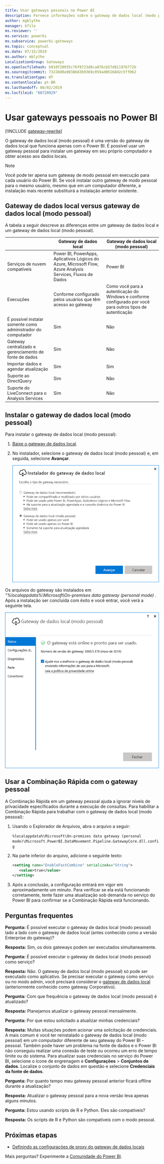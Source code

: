 ```yaml
---
title: Usar gateways pessoais no Power BI
description: Fornece informações sobre o gateway de dados local (modo pessoal) para o Power BI que os indivíduos podem usar para se conectar a dados locais.
author: mgblythe
manager: kfile
ms.reviewer: ''
ms.service: powerbi
ms.subservice: powerbi-gateways
ms.topic: conceptual
ms.date: 07/15/2019
ms.author: mblythe
LocalizationGroup: Gateways
ms.openlocfilehash: b910f20935c76f8723d8ca876cb57d811976772b
ms.sourcegitcommit: 73228d0a9038b8369369c059ad06168d2c5ff062
ms.translationtype: HT
ms.contentlocale: pt-BR
ms.lasthandoff: 08/02/2019
ms.locfileid: "68729929"
---
```

# <a name="use-personal-gateways-in-power-bi"></a>Usar gateways pessoais no Power BI

[!INCLUDE [gateway-rewrite](includes/gateway-rewrite.md)]

O gateway de dados local (modo pessoal) é uma versão do gateway de dados local que funciona apenas com o Power BI. É possível usar um gateway pessoal para instalar um gateway em seu próprio computador e obter acesso aos dados locais.

> [!NOTE]
> Você pode ter apena sum gateway de modo pessoal em execução para cada usuário do Power BI. Se você instalar outro gateway de modo pessoal para o mesmo usuário, mesmo que em um computador diferente, a instalação mais recente substituirá a instalação anterior existente.

## <a name="on-premises-data-gateway-vs-on-premises-data-gateway-personal-mode"></a>Gateway de dados local versus gateway de dados local (modo pessoal)

A tabela a seguir descreve as diferenças entre um gateway de dados local e um gateway de dados local (modo pessoal).

|   |Gateway de dados local | Gateway de dados local (modo pessoal) |
| ---- | ---- | ---- |
|Serviços de nuvem compatíveis |Power BI, PowerApps, Aplicativos Lógicos do Azure, Microsoft Flow, Azure Analysis Services, Fluxos de Dados |Power BI |
|Execuções |Conforme configurado pelos usuários que têm acesso ao gateway |Como você para a autenticação do Windows e conforme configurado por você para outros tipos de autenticação |
|É possível instalar somente como administrador do computador |Sim |Não |
|Gateway centralizado e gerenciamento de fonte de dados |Sim |Não |
|Importar dados e agendar atualização |Sim |Sim |
|Suporte ao DirectQuery |Sim |Não |
|Suporte do LiveConnect para o Analysis Services |Sim |Não |

## <a name="install-the-on-premises-data-gateway-personal-mode"></a>Instalar o gateway de dados local (modo pessoal)

Para instalar o gateway de dados local (modo pessoal):

1. [Baixe o gateway de dados local](https://go.microsoft.com/fwlink/?LinkId=820925&clcid=0x409).

2. No instalador, selecione o gateway de dados local (modo pessoal) e, em seguida, selecione **Avançar**.

   ![Selecione o gateway de dados local (modo pessoal)](media/service-gateway-personal-mode/personal-gateway-select.png)

Os arquivos do gateway são instalados em _"%localappdata%\Microsoft\On-premises data gateway (personal mode)_ . Após a instalação ser concluída com êxito e você entrar, você verá a seguinte tela.

![O gateway de dados local (modo pessoal) foi bem-sucedido](media/service-gateway-personal-mode/personal-gateway-complete.png)

## <a name="use-fast-combine-with-the-personal-gateway"></a>Usar a Combinação Rápida com o gateway pessoal

A Combinação Rápida em um gateway pessoal ajuda a ignorar níveis de privacidade especificados durante a execução de consultas. Para habilitar a Combinação Rápida para trabalhar com o gateway de dados local (modo pessoal):

1. Usando o Explorador de Arquivos, abra o arquivo a seguir:

   `%localappdata%\Microsoft\On-premises data gateway (personal mode)\Microsoft.PowerBI.DataMovement.Pipeline.GatewayCore.dll.config`

2. Na parte inferior do arquivo, adicione o seguinte texto:

    ```xml
    <setting name="EnableFastCombine" serializeAs="String">
       <value>true</value>
    </setting>
    ```

3. Após a conclusão, a configuração entrará em vigor em aproximadamente um minuto. Para verificar se ela está funcionando corretamente, tente fazer uma atualização sob demanda no serviço do Power BI para confirmar se a Combinação Rápida está funcionando.

## <a name="frequently-asked-questions-faq"></a>Perguntas frequentes

**Pergunta:** É possível executar o gateway de dados local (modo pessoal) lado a lado com o gateway de dados local (antes conhecido como a versão Enterprise do gateway)?
  
**Resposta:** Sim, os dois gateways podem ser executados simultaneamente.

**Pergunta:** É possível executar o gateway de dados local (modo pessoal) como serviço?
  
**Resposta:** Não. O gateway de dados local (modo pessoal) só pode ser executado como aplicativo. Se precisar executar o gateway como serviço ou no modo admin, você precisará considerar o [gateway de dados local](/data-integration/gateway/service-gateway-onprem) (anteriormente conhecido como gateway Corporativo).

**Pergunta:** Com que frequência o gateway de dados local (modo pessoal) é atualizado?
  
**Resposta:** Planejamos atualizar o gateway pessoal mensalmente.

**Pergunta:** Por que estou solicitado a atualizar minhas credenciais?
  
**Resposta:** Muitas situações podem acionar uma solicitação de credenciais. A mais comum é você ter reinstalado o gateway de dados local (modo pessoal) em um computador diferente de seu gateway do Power BI – pessoal. Também pode haver um problema na fonte de dados e o Power BI não conseguiu realizar uma conexão de teste ou ocorreu um erro de tempo limite ou do sistema. Para atualizar suas credenciais no serviço do Power BI, selecione o ícone de engrenagem e **Configurações** > **Conjuntos de dados**. Localize o conjunto de dados em questão e selecione **Credenciais da fonte de dados**.

**Pergunta:** Por quanto tempo meu gateway pessoal anterior ficará offline durante a atualização?
  
**Resposta:** Atualizar o gateway pessoal para a nova versão leva apenas alguns minutos.

**Pergunta:** Estou usando scripts de R e Python. Eles são compatíveis?
  
**Resposta:** Os scripts de R e Python são compatíveis com o modo pessoal.

## <a name="next-steps"></a>Próximas etapas

* [Definindo as configurações de proxy do gateway de dados locais](/data-integration/gateway/service-gateway-proxy)  

Mais perguntas? Experimente a [Comunidade do Power BI](http://community.powerbi.com/).
